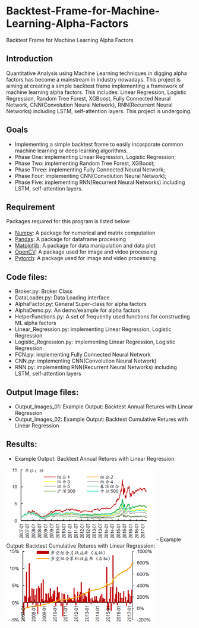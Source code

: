 # Backtest-Frame-for-Machine-Learning-Alpha-Factors
Backtest Frame for Machine Learning Alpha Factors

## Introduction
Quantitative Analysis using Machine Learning techniques in digging alpha factors has become a mainstream in industry nowadays. This project is aiming at creating a simple backtest frame implementing a framework of machine learning alpha factors. This includes: Linear Regression, Logistic Regression, Random Tree Forest, XGBoost, Fully Connected Neural Network, CNN(Convolution Neural Network), RNN(Recurrent Neural Networks) including LSTM, self-attention layers. This project is undergoing. 

## Goals
- Implementing a simple backtest frame to easily incorporate common machine learning or deep learning algorithms.
- Phase One: implementing Linear Regression, Logistic Regression;
- Phase Two: implementing Random Tree Forest, XGBoost;
- Phase Three: implementing Fully Connected Neural Network;
- Phase Four: implementing CNN(Convolution Neural Network);
- Phase Five: implementing RNN(Recurrent Neural Networks) including LSTM, self-attention layers. 

## Requirement
Packages required for this program is listed below:
- [Numpy](https://github.com/numpy): A package for numerical and matrix computation
- [Pandas](https://github.com/pandas): A package for dataframe processing
- [Matplotlib](https://github.com/matplotlib): A package for data manipulation and data plot
- [OpenCV](https://github.com/opencv/opencv): A package used for image and video processing
- [Pytorch](https://github.com/pytorch): A package used for image and video processing

## Code files:
- Broker.py: Broker Class
- DataLoader.py: Data Loading interface
- AlphaFactor.py: General Super-class for alpha factors
- AlphaDemo.py: An demo/example for alpha factors
- HelperFunctions.py: A set of frequently used functions for constructing ML alpha factors
- Linear_Regression.py: implementing Linear Regression, Logistic Regression
- Logistic_Regression.py: implementing Linear Regression, Logistic Regression
- FCN.py: implementing Fully Connected Neural Network
- CNN.py: implementing CNN(Convolution Neural Network)
- RNN.py: implementing RNN(Recurrent Neural Networks) including LSTM, self-attention layers

## Output Image files:
- Output_Images_01: Example Output: Backtest Annual Retures with Linear Regression
- Output_Images_02: Example Output: Backtest Cumulative Retures with Linear Regression

## Results:
- Example Output: Backtest Annual Retures with Linear Regression: 
<img src="https://github.com/ZhenyangXuUVA/Backtest-Frame-for-Machine-Learning-Alpha-Factors/blob/main/Readme/Figure01.png" width="400" height="200">
- Example Output: Backtest Cumulative Retures with Linear Regression:
<img src="https://github.com/ZhenyangXuUVA/Backtest-Frame-for-Machine-Learning-Alpha-Factors/blob/main/Readme/Figure02.png" width="400" height="200">
